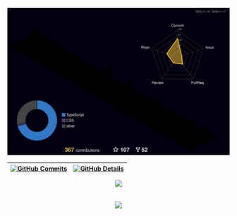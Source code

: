  ![Status](./profile-3d-contrib/profile-night-rainbow.svg)

 | [![GitHub Commits](http://github-profile-summary-cards.vercel.app/api/cards/productive-time?username=hecthorurquiza&theme=dracula&utcOffset=-3)](https://github.com/vn7n24fzkq/github-profile-summary-cards) | [![GitHub Details](http://github-profile-summary-cards.vercel.app/api/cards/profile-details?username=hecthorurquiza&theme=dracula)](https://github.com/vn7n24fzkq/github-profile-summary-cards) |  
 | ----------- | ----------- |

<div align="center" >
  <a href="https://skillicons.dev"   >
    <img src="https://skillicons.dev/icons?i=ts,js,html,css,python,java,nodejs,spring,express,postgres,mysql,sqlite,mongodb,linux,docker,vscode,git,github&theme=dark" />
  </a>
  <br />
</div>

 
##
<div align="center" >
  <img src="https://github-profile-trophy.vercel.app/?username=hecthorurquiza&row=1&column=6&theme=dracula&margin-w=15&margin-h=15"/>
</div>